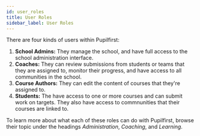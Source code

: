 ```yaml
---
id: user_roles
title: User Roles
sidebar_label: User Roles
---
```


There are four kinds of users within Pupilfirst:

1. **School Admins:** They manage the school, and have full access to the school administration interface.
2. **Coaches:** They can review submissions from students or teams that they are assigned to, monitor their progress, and have access to all communities in the school.
3. **Course Authors:** They can edit the content of courses that they're assigned to.
4. **Students:** The have access to one or more courses and can submit work on targets. They also have access to commnunities that their courses are linked to.

To learn more about what each of these roles can do with Pupilfirst, browse their topic under the headings _Administration_, _Coaching_, and _Learning_.
